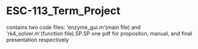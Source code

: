 # ESC-113_Term_Project
contains two code files: 'enzyme_gui.m'(main file) and 'rk4_solver.m'(function file).SP.SP
one pdf for propositon, manual, and final presentation respectively
